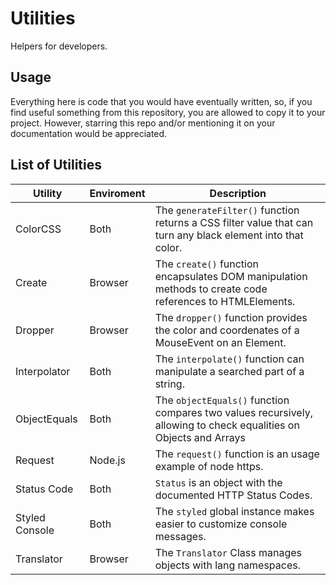 # Utilities

Helpers for developers.

## Usage

Everything here is code that you would have eventually written, so, if you find useful something from this repository, you are allowed to copy it to your project. However, starring this repo and/or mentioning it on your documentation would be appreciated.

## List of Utilities

| Utility        | Enviroment | Description                                                                                                       |
| -------------- | ---------- | ----------------------------------------------------------------------------------------------------------------- |
| ColorCSS       | Both       | The `generateFilter()` function returns a CSS filter value that can turn any black element into that color.       |
| Create         | Browser    | The `create()` function encapsulates DOM manipulation methods to create code references to HTMLElements.          |
| Dropper        | Browser    | The `dropper()` function provides the color and coordenates of a MouseEvent on an Element.                        |
| Interpolator   | Both       | The `interpolate()` function can manipulate a searched part of a string.                                          |
| ObjectEquals   | Both       | The `objectEquals()` function compares two values recursively, allowing to check equalities on Objects and Arrays |
| Request        | Node.js    | The `request()` function is an usage example of node https.                                                       |
| Status Code    | Both       | `Status` is an object with the documented HTTP Status Codes.                                                      |
| Styled Console | Both       | The `styled` global instance makes easier to customize console messages.                                          |
| Translator     | Browser    | The `Translator` Class manages objects with lang namespaces.                                                      |
